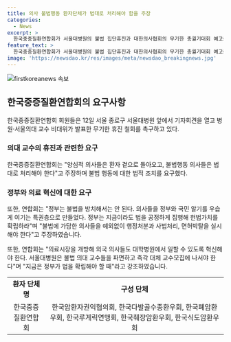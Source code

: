 ```yaml
---
title: 의사 불법행동 환자단체가 법대로 처리해야 함을 주장
categories:
  - News
excerpt: >
  한국중증질환연합회가 서울대병원의 불법 집단휴진과 대한의사협회의 무기한 총궐기대회 예고를 규탄하며, 불법행동 의사들은 법대로 처리돼야 한다고 주장했습니다. 환자단체들과 함께 정부에게 불법에 가담한 의사들에 대한 행정처분과 사법처리, 면허박탈을 요구하고, 외국 의사들도 대학병원에서 일할 수 있게 혁신해야 한다고 강조했습니다. (150자)
feature_text: >
  한국중증질환연합회가 서울대병원의 불법 집단휴진과 대한의사협회의 무기한 총궐기대회 예고를 규탄하며, 불법행동 의사들은 법대로 처리돼야 한다고 주장했습니다. 환자단체들과 함께 정부에게 불법에 가담한 의사들에 대한 행정처분과 사법처리, 면허박탈을 요구하고, 외국 의사들도 대학병원에서 일할 수 있게 혁신해야 한다고 강조했습니다. (150자)
image: 'https://newsdao.kr/res/images/meta/newsdao_breakingnews.jpg'
---
```


<p><img src="https://newsdao.kr/res/images/meta/newsdao_breakingnews.jpg" alt="firstkoreanews 속보" /></p>

<h2 data-ke-size="size26">한국중증질환연합회의 요구사항</h2>

<p data-ke-size="size16">한국중증질환연합회 회원들은 12일 서울 종로구 서울대병원 앞에서 기자회견을 열고 병원·서울의대 교수 비대위가 발표한 무기한 휴진 철회를 촉구하고 있다.</p>

<h3>의대 교수의 휴진과 관련한 요구</h3>

<p data-ke-size="size16">한국중증질환연합회는 "양심적 의사들은 환자 곁으로 돌아오고, 불법행동 의사들은 법대로 처리해야 한다"고 주장하며 불법 행동에 대한 법적 조치를 요구했다.</p>

<h3>정부와 의료 혁신에 대한 요구</h3>

<p data-ke-size="size16">또한, 연합회는 "정부는 불법을 방치해서는 안 된다. 의사들을 정부와 국민 알기를 우습게 여기는 특권층으로 만들었다. 정부는 지금이라도 법을 공정하게 집행해 헌법가치를 확립하라"며 "불법에 가담한 의사들을 예외없이 행정처분과 사법처리, 면허박탈을 실시해야 한다"고 주장하였습니다.</p>

<p data-ke-size="size16">또한, 연합회는 "의료시장을 개방해 외국 의사들도 대학병원에서 일할 수 있도록 혁신해야 한다. 서울대병원은 불법 의대 교수들을 파면하고 즉각 대체 교수모집에 나서야 한다"며 "지금은 정부가 법을 확립해야 할 때"라고 강조하였습니다.</p>

<table>
    <tr>
        <td style="text-align: center; height: 17px;"><b>환자 단체명</b></td>
        <td style="text-align: center; height: 17px;"><b>구성 단체</b></td>
    </tr>
    <tr>
        <td style="text-align: center; height: 17px;">한국중증질환연합회</td>
        <td style="text-align: center; height: 17px;">한국암환자권익협의회, 한국다발골수종환우회, 한국폐암환우회, 한국루게릭연맹회, 한국췌장암환우회, 한국식도암환우회</td>
    </tr>
</table>

